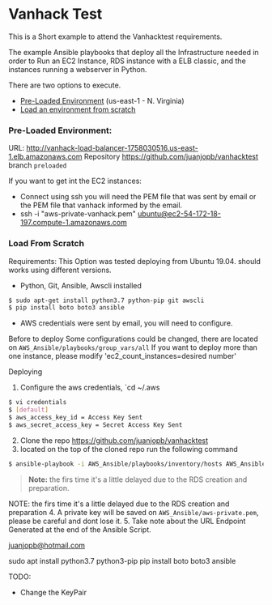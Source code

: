 # Vanhack Test

This is a Short example to attend the Vanhacktest requirements.

The example Ansible playbooks that deploy all the Infrastructure needed in order to Run an EC2 Instance, RDS instance with a ELB classic, and the instances running a webserver in Python.

There are two options to execute.
- [Pre-Loaded Environment](#preloaded) (us-east-1 - N. Virginia)
- [Load an environment from scratch](#scratch)

### Pre-Loaded Environment:
URL: http://vanhack-load-balancer-1758030516.us-east-1.elb.amazonaws.com
Repository https://github.com/juanjopb/vanhacktest branch `preloaded`

If you want to get int the EC2 instances:
- Connect using ssh you will need the PEM file that was sent by email or the PEM file that vanhack informed by the email.
- ssh -i "aws-private-vanhack.pem" ubuntu@ec2-54-172-18-197.compute-1.amazonaws.com


### Load From Scratch
Requirements:
This Option was tested deploying from Ubuntu 19.04. should works using different versions.

- Python, Git, Ansible, Awscli installed
 ```sh
$ sudo apt-get install python3.7 python-pip git awscli
$ pip install boto boto3 ansible
```
- AWS credentials were sent by email, you will need to configure.

Before to deploy
Some configurations could be changed, there are located on `AWS_Ansible/playbooks/group_vars/all`
If you want to deploy more than one instance, please modify 'ec2_count_instances=desired number'

Deploying
1. Configure the aws credentials, `cd ~/.aws
 ```sh
$ vi credentials
$ [default]
$ aws_access_key_id = Access Key Sent
$ aws_secret_access_key = Secret Access Key Sent
``` 
2. Clone the repo https://github.com/juanjopb/vanhacktest
3. located on the top of the cloned repo run the following command 
```sh
$ ansible-playbook -i AWS_Ansible/playbooks/inventory/hosts AWS_Ansible/playbooks/All-tasks.yml -e 'ansible_python_interpreter=/usr/bin/python3'
```

> **Note:** the firs time it's a little delayed due to the RDS creation and preparation.

NOTE: the firs time it's a little delayed due to the RDS creation and preparation
4. A private key will be saved on `AWS_Ansible/aws-private.pem`, please be careful and dont lose it.
5. Take note about the URL Endpoint Generated at the end of the Ansible Script.



juanjopb@hotmail.com





sudo apt install python3.7 python3-pip
pip install boto boto3 ansible

TODO: 
- Change the KeyPair